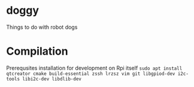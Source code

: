 # doggy
Things to do with robot dogs

# Compilation
Prerequsites installation for development on Rpi itself
`sudo apt install qtcreator cmake build-essential zssh lrzsz vim git libgpiod-dev i2c-tools libi2c-dev libdlib-dev`
